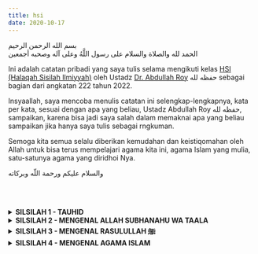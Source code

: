 ```yaml
---
title: hsi
date: 2020-10-17
---
```


<div class="dalil">
  بسم الله الرحمن الرحيم  
  <br>
  الحمد لله والصلاة والسلام على رسول اللَّهُ وعلى آله وصحبه أجمعين
</div>

Ini adalah catatan pribadi yang saya tulis selama mengikuti kelas [HSI (Halaqah Sisilah Ilmiyyah)](https://edu.hsi.id) oleh Ustadz [Dr. Abdullah Roy](https://abdullahroy.com) حفظه لله sebagai bagian dari angkatan 222 tahun 2022.

Insyaallah, saya mencoba menulis catatan ini selengkap-lengkapnya, kata per kata, sesuai dengan apa yang beliau, Ustadz Abdullah Roy حفظه لله, sampaikan, karena bisa jadi saya salah dalam memaknai apa yang beliau sampaikan jika hanya saya tulis sebagai rngkuman.

Semoga kita semua selalu diberikan kemudahan dan keistiqomahan oleh Allah untuk bisa terus mempelajari agama kita ini, agama Islam yang mulia, satu-satunya agama yang diridhoi Nya.

<div class="dalil">
  والسلام عليكم ورحمة اللّه وبركاته
</div>

<br><br>
<details style="text-align: left !important;">
  <summary><b>SILSILAH 1 - TAUHID</b></summary>
  <p>
    <a href="/hsi/s1/h1">H1 - Mengapa Kita Harus Belajar Tauhid</a><br>
    <a href="/hsi/s1/h2">H2 - Tauhid Syarat Mutlak Masuk Surga</a><br>
    <a href="/hsi/s1/h3">H3 - Bahaya Kesyirikan</a><br>
    <a href="/hsi/s1/h4">H4 - Syirik Membatalkan Amal</a><br>
    <a href="/hsi/s1/h5">H5 - Taubat Dari Kesyirikan</a><br>
    <a href="/hsi/s1/h6">H6 - Apa Itu Tauhid</a><br>
    <a href="/hsi/s1/h7">H7 - Termasuk Syirik Memakai Jimat</a><br>
    <a href="/hsi/s1/h8">H8 - Bertabarruk (Mencari Barakah)</a><br>
    <a href="/hsi/s1/h9">H9 - Termasuk Syirik Besar Menyembelih Untuk Selain Allah</a><br>
    <a href="/hsi/s1/h10">H10 - Termasuk Syirik Bernadzar Untuk Selain Allah</a><br>
    <a href="/hsi/s1/h11">H11 - Ar-Ruqyah (Jampi-Jampi)</a><br>
    <a href="/hsi/s1/h12">H12 - Berdoa Kepada Selain Allah Termasuk SYirik Besar</a><br>
    <a href="/hsi/s1/h13">H13 - Syafaat</a><br>
    <a href="/hsi/s1/h14">H14 - Berlebihan Terhadap Orang Shalih Adalah Pintu Kesyirikan</a><br>
    <a href="/hsi/s1/h15">H15 - Sihir</a><br>
    <a href="/hsi/s1/h16">H16 - Perdukunan</a><br>
    <a href="/hsi/s1/h17">H17 - At-Tathoyyur (Merasa Sial Dengan Sesuatu)</a><br>
    <a href="/hsi/s1/h18">H18 - Meramal Nasib Dengan Bintang</a><br>
    <a href="/hsi/s1/h19">H19 - Bersumpah Dengan Selain Nama Allah</a><br>
    <a href="/hsi/s1/h20">H20 - Riya</a><br>
    <a href="/hsi/s1/h21">H21 - Cinta Kepada Allah</a><br>
    <a href="/hsi/s1/h22">H22 - Takut Kepada Allah</a><br>
    <a href="/hsi/s1/h23">H23 - Taat Ulama Dalam Kebenaran</a><br>
    <a href="/hsi/s1/h24">H24 - Menyandarkan Kenikmatan Kepada Allah</a><br>
    <a href="/hsi/s1/h25">H25 - Ridha Dengan Hukum Allah</a><br>
  </p>
</details>

<details>
  <summary><b>SILSILAH 2 - MENGENAL ALLAH SUBHANAHU WA TAALA</b></summary>
  <p>
    <a href="/hsi/s2/h1">H1 - Pentingnya Mengenal Allah, Rasul Dan Agama Islam</a><br>
    <a href="/hsi/s2/h2">H2 - Mengenal Allah Subhanahu wa Taala Sebagai Pencipta</a><br>
    <a href="/hsi/s2/h3">H3 - Mengenal Allah Subhanahu wa Taala Sebagai Pemberi Rezeki</a><br>
    <a href="/hsi/s2/h4">H4 - Mengenal Allah Subhanahu wa Taala Sebagai Pengatur Alam Semesta</a><br>
    <a href="/hsi/s2/h5">H5 - Mengenal Allah Subhanahu wa Taala Sebagai Satu-Satunya Dzat Yang Berhak Disembah</a><br>
    <a href="/hsi/s2/h6">H6 - Keyakinan Bahwa Allah Sebagai Pencipta, Pemberi Rezeki dan Pengatur Alam Semesta Tidaklah Cukup Untuk Memasukkan Seseorang Ke Dalam Agama Islam</a><br>
    <a href="/hsi/s2/h7">H7 - Pengertian Ibadah dan Macam-Macamnya</a><br>
    <a href="/hsi/s2/h8">H8 - Di Antara Kesyirikan Musyrikin Quraisy</a><br>
    <a href="/hsi/s2/h9">H9 - Mengenal Allah Subhanahu wa Taala Dengan MakhlukNya</a><br>
    <a href="/hsi/s2/h10">H10 - Mengenal Allah Subhanahu wa Taala Dengan Nama Dan SifatNya</a><br>
  </p>
</details>

<details>
  <summary><b>SILSILAH 3 - MENGENAL RASULULLAH ﷺ</b></summary>
  <p>
    <a href="/hsi/s3/h1">H1 - Pentingnya Mengenal Rasulullah ﷺ</a><br>
    <a href="/hsi/s3/h2">H2 - Rasulullah ﷺ Membawa Perintah Dari Allah</a><br>
    <a href="/hsi/s3/h3">H3 - Rasulullah ﷺ Membawa Larangan Dari Allah</a><br>
    <a href="/hsi/s3/h4">H4 - Rasulullah ﷺ Membawa Berita Dari Allah</a><br>
    <a href="/hsi/s3/h5">H5 - Rasulullah ﷺ Membawa Tata Cara Beribadah Dari Allah</a><br>
    <a href="/hsi/s3/h6">H6 - Inti Dakwah Rasulullah ﷺ</a><br>
    <a href="/hsi/s3/h7">H7 - Rasulullah ﷺ Adalah Rasul Terakhir</a><br>
  </p>
</details>

<details>
  <summary><b>SILSILAH 4 - MENGENAL AGAMA ISLAM</b></summary>
  <p>
    <a href="/hsi/s4/h1">H1 - Pengertian Islam</a><br>
    <a href="/hsi/s4/h2">H2 - Agama Para Nabi Adalah Islam</a><br>
    <a href="/hsi/s4/h3">H3 - Yang Membedakan Di Antara Para Nabi</a><br>
    <a href="/hsi/s4/h4">H4 - Keutamaan Islam Yang Dibawa Oleh Nabi Muhammad ﷺ</a><br>
    <a href="/hsi/s4/h5">H5 - Tingkatan-tingkatan Di Dalam Islam</a><br>
    <a href="/hsi/s4/h6">H6 - Rukun Islam</a><br>
    <a href="/hsi/s4/h7">H7 - Rukun Iman</a><br>
    <a href="/hsi/s4/h8">H8 - Ihsan Dan Rukunnya</a><br>
  </p>
</details>



